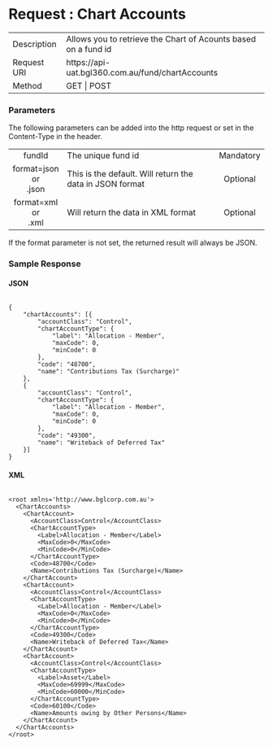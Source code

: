 # Request : Chart Accounts

<table>
    <tr>
        <td>Description</td>
        <td>Allows you to retrieve the Chart of Acounts based on a fund id</td>
    </tr>
    <tr>
        <td>Request URI</td>
        <td>https://api-uat.bgl360.com.au/fund/chartAccounts</td>
    </tr>
    <tr>
        <td>Method</td>
        <td>GET | POST</td>
    </tr>
</table>

### Parameters

The following parameters can be added into the http request or set in the Content-Type in the header.

<table>
    <tr>
        <td align="center">fundId</td>
        <td>The unique fund id</td>
        <td  align="center">Mandatory</td>
    </tr>
    <tr>
        <td align="center">format=json <br> or <br> .json</td>
        <td>This is the default. Will return the data in JSON format</td>
        <td  align="center">Optional</td>
    </tr>
    <tr>
        <td align="center">format=xml  <br> or <br> .xml</td>
        <td>Will return the data in XML format</td>
        <td  align="center">Optional</td>
    </tr>
<table>

If the format parameter is not set, the returned result will always be JSON.

### Sample Response

#### JSON

```

{
	"chartAccounts": [{
		"accountClass": "Control",
		"chartAccountType": {
			"label": "Allocation - Member",
			"maxCode": 0,
			"minCode": 0
		},
		"code": "48700",
		"name": "Contributions Tax (Surcharge)"
	},
	{
		"accountClass": "Control",
		"chartAccountType": {
			"label": "Allocation - Member",
			"maxCode": 0,
			"minCode": 0
		},
		"code": "49300",
		"name": "Writeback of Deferred Tax"
	}]
}

```

#### XML

```

<root xmlns='http://www.bglcorp.com.au'>
  <ChartAccounts>
    <ChartAccount>
      <AccountClass>Control</AccountClass>
      <ChartAccountType>
        <Label>Allocation - Member</Label>
        <MaxCode>0</MaxCode>
        <MinCode>0</MinCode>
      </ChartAccountType>
      <Code>48700</Code>
      <Name>Contributions Tax (Surcharge)</Name>
    </ChartAccount>
    <ChartAccount>
      <AccountClass>Control</AccountClass>
      <ChartAccountType>
        <Label>Allocation - Member</Label>
        <MaxCode>0</MaxCode>
        <MinCode>0</MinCode>
      </ChartAccountType>
      <Code>49300</Code>
      <Name>Writeback of Deferred Tax</Name>
    </ChartAccount>
    <ChartAccount>
      <AccountClass>Control</AccountClass>
      <ChartAccountType>
        <Label>Asset</Label>
        <MaxCode>69999</MaxCode>
        <MinCode>60000</MinCode>
      </ChartAccountType>
      <Code>60100</Code>
      <Name>Amounts owing by Other Persons</Name>
    </ChartAccount>
  </ChartAccounts>
</root>

```

